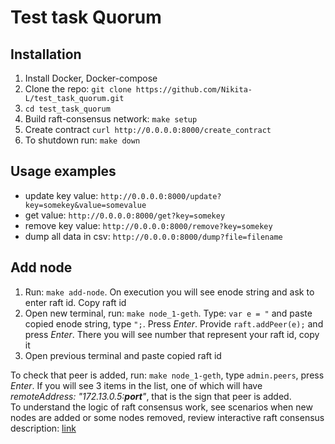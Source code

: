 # Test task Quorum  

## Installation  

1. Install Docker, Docker-compose  
2. Clone the repo: `git clone https://github.com/Nikita-L/test_task_quorum.git`  
3. `cd test_task_quorum`  
4. Build raft-consensus network: `make setup`  
5. Create contract `curl http://0.0.0.0:8000/create_contract`
6. To shutdown run: `make down`  

## Usage examples  

- update key value: `http://0.0.0.0:8000/update?key=somekey&value=somevalue`  
- get value: `http://0.0.0.0:8000/get?key=somekey`  
- remove key value: `http://0.0.0.0:8000/remove?key=somekey`  
- dump all data in csv: `http://0.0.0.0:8000/dump?file=filename`  

## Add node  

1. Run: `make add-node`. On execution you will see enode string and ask to enter raft id. Copy raft id  
2. Open new terminal, run: `make node_1-geth`. Type: `var e = "` and paste copied enode string, type `";`. Press *Enter*. Provide `raft.addPeer(e);` and press *Enter*. There you will see number that represent your raft id, copy it  
3. Open previous terminal and paste copied raft id  

To check that peer is added, run: `make node_1-geth`, type `admin.peers`, press *Enter*. If you will see 3 items in the list, one of which will have *remoteAddress: "172.13.0.5:__port__"*, that is the sign that peer is added.  
To understand the logic of raft consensus work, see scenarios when new nodes are added or some nodes removed, review interactive raft consensus description: [link](http://thesecretlivesofdata.com/raft/)